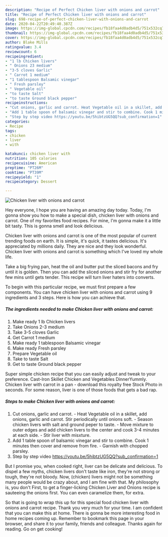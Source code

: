 ```yaml
---
description: "Recipe of Perfect Chicken liver with onions and carrot"
title: "Recipe of Perfect Chicken liver with onions and carrot"
slug: 698-recipe-of-perfect-chicken-liver-with-onions-and-carrot
date: 2020-04-22T20:49:40.387Z
image: https://img-global.cpcdn.com/recipes/fb18faa4d0adb4d5/751x532cq70/chicken-liver-with-onions-and-carrot-recipe-main-photo.jpg
thumbnail: https://img-global.cpcdn.com/recipes/fb18faa4d0adb4d5/751x532cq70/chicken-liver-with-onions-and-carrot-recipe-main-photo.jpg
cover: https://img-global.cpcdn.com/recipes/fb18faa4d0adb4d5/751x532cq70/chicken-liver-with-onions-and-carrot-recipe-main-photo.jpg
author: Blake Mills
ratingvalue: 3.4
reviewcount: 6
recipeingredient:
- "1 lb Chicken livers"
- " Onions 23 medium"
- "3-5 cloves Garlic"
- " Carrot 1 medium"
- "1 tablespoon Balsamic vinegar"
- " Fresh parsley"
- " Vegetable oil"
- "to taste Salt"
- "to taste Ground black pepper"
recipeinstructions:
- "Cut onions, garlic and carrot. Heat Vegetable oil in a skillet, add onions, garlic and carrot. Stir periodically until onions soft. Season chicken livers with salt and ground peper to taste. Move mixture to outer edges and add chicken livers to the center and cook 3-4 minutes at each side. Stir liver with misxture."
- "Add 1 table spoon of balsamic vinegar and stir to combine. Cook 1 minutes then cover and remove from fire. Garnish with chopped parsley."
- "Step by step video https://youtu.be/5hibtzUG5QQ?sub_confirmation=1"
categories:
- Recipe
tags:
- chicken
- liver
- with

katakunci: chicken liver with 
nutrition: 105 calories
recipecuisine: American
preptime: "PT26M"
cooktime: "PT39M"
recipeyield: "1"
recipecategory: Dessert

---
```



![Chicken liver with onions and carrot](https://img-global.cpcdn.com/recipes/fb18faa4d0adb4d5/751x532cq70/chicken-liver-with-onions-and-carrot-recipe-main-photo.jpg)

Hey everyone, I hope you are having an amazing day today. Today, I'm gonna show you how to make a special dish, chicken liver with onions and carrot. One of my favorites food recipes. For mine, I'm gonna make it a little bit tasty. This is gonna smell and look delicious.

Chicken liver with onions and carrot is one of the most popular of current trending foods on earth. It is simple, it's quick, it tastes delicious. It's appreciated by millions daily. They are nice and they look wonderful. Chicken liver with onions and carrot is something which I've loved my whole life.

Take a big frying pan, heat the oil and butter put the sliced bacons and fry until it is golden. Then you can add the sliced onions and stir fry for another few mins until gets tender. This recipe will turn liver haters into converts.


To begin with this particular recipe, we must first prepare a few components. You can have chicken liver with onions and carrot using 9 ingredients and 3 steps. Here is how you can achieve that.

<!--inarticleads1-->

##### The ingredients needed to make Chicken liver with onions and carrot:

1. Make ready 1 lb Chicken livers
1. Take  Onions 2-3 medium
1. Take 3-5 cloves Garlic
1. Get  Carrot 1 medium
1. Make ready 1 tablespoon Balsamic vinegar
1. Make ready  Fresh parsley
1. Prepare  Vegetable oil
1. Take to taste Salt
1. Get to taste Ground black pepper


Super simple chicken recipe that you can easily adjust and tweak to your preference. Cast-Iron Skillet Chicken and Vegetables DinnerYummly. Chicken liver with carrot in a pan - download this royalty free Stock Photo in seconds. For some reason, liver is one of those foods that gets a bad rap. 

<!--inarticleads2-->

##### Steps to make Chicken liver with onions and carrot:

1. Cut onions, garlic and carrot. - Heat Vegetable oil in a skillet, add onions, garlic and carrot. Stir periodically until onions soft. - Season chicken livers with salt and ground peper to taste. - Move mixture to outer edges and add chicken livers to the center and cook 3-4 minutes at each side. - Stir liver with misxture.
1. Add 1 table spoon of balsamic vinegar and stir to combine. Cook 1 minutes then cover and remove from fire. - Garnish with chopped parsley.
1. Step by step video https://youtu.be/5hibtzUG5QQ?sub_confirmation=1


But I promise you, when cooked right, liver can be delicate and delicious. To dispel a few myths, chicken livers don&#39;t taste like iron, they&#39;re not strong or tough, they&#39;re not bloody. Now, (chicken) livers might not be something many people would be crazy about, and I am fine with that. My philosophy is, you don&#39;t First, to get a finger-licking Chicken Liver and Onions recipe is sauteeing the onions first. You can even caramelize them, for extra. 

So that is going to wrap this up for this special food chicken liver with onions and carrot recipe. Thank you very much for your time. I am confident that you can make this at home. There is gonna be more interesting food in home recipes coming up. Remember to bookmark this page in your browser, and share it to your family, friends and colleague. Thanks again for reading. Go on get cooking!
